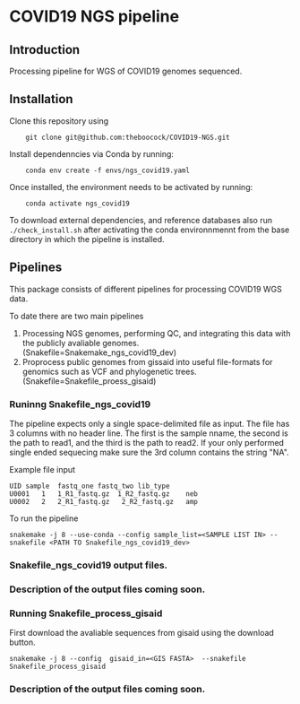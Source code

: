 # COVID19 NGS pipeline 

## Introduction

Processing pipeline for WGS of COVID19 genomes sequenced. 

## Installation

Clone this repository using

```
    git clone git@github.com:theboocock/COVID19-NGS.git
```

Install dependenncies via Conda by running: 

```
    conda env create -f envs/ngs_covid19.yaml
```

Once installed, the environment needs to be activated by running:

```
    conda activate ngs_covid19
```

To download external dependencies, and reference databases also run `./check_install.sh` after activating the conda environnmennt
from the base directory in which the pipeline is installed. 

## Pipelines

This package consists of different pipelines for processing COVID19 WGS data.  

To date there are two main pipelines 


1. Processing NGS genomes, performing QC, and integrating this data with the publicly avaliable genomes.  (Snakefile=Snakemake_ngs_covid19_dev)
2. Proprocess public genomes from gissaid into useful file-formats for genomics such as VCF and phylogenetic trees. (Snakefile=Snakefile_proess_gisaid)


### Runinng Snakefile_ngs_covid19

The pipeline expects only a single space-delimited file as input. The file has 3 columns with no header line. The first is the sample nname, the second is the path to read1, and the third is the path to read2. If your only performed single ended sequecing make sure the 3rd column contains the string "NA".


Example file input 

```
UID sample  fastq_one fastq_two lib_type
U0001   1   1_R1_fastq.gz  1_R2_fastq.gz    neb
U0002   2   2_R1_fastq.gz   2_R2_fastq.gz   amp 
``` 

To run the pipeline  

```
snakemake -j 8 --use-conda --config sample_list=<SAMPLE LIST IN> --snakefile <PATH TO Snakefile_ngs_covid19_dev> 
```


### Snakefile_ngs_covid19 output files. 

### Description of the output files coming soon. 
 

### Running Snakefile_process_gisaid

First download the avaliable sequences from gisaid using the download button. 

```
snakemake -j 8 --config  gisaid_in=<GIS FASTA>  --snakefile Snakefile_process_gisaid

``` 

### Description of the output files coming soon. 
